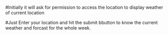 #Initially it will ask for permission to access the location to display weather of current location 

#Just Enter your location and hit the submit bbutton to know the current weather and forcast for the whole week.
